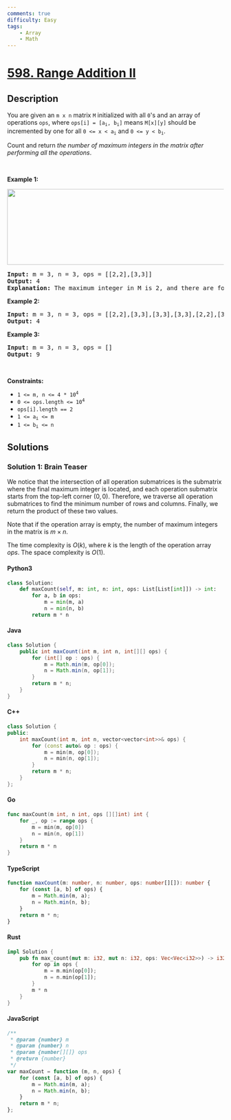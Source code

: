 ```yaml
---
comments: true
difficulty: Easy
tags:
    - Array
    - Math
---
```


<!-- problem:start -->

# [598. Range Addition II](https://leetcode.com/problems/range-addition-ii)

## Description

<!-- description:start -->

<p>You are given an <code>m x n</code> matrix <code>M</code> initialized with all <code>0</code>&#39;s and an array of operations <code>ops</code>, where <code>ops[i] = [a<sub>i</sub>, b<sub>i</sub>]</code> means <code>M[x][y]</code> should be incremented by one for all <code>0 &lt;= x &lt; a<sub>i</sub></code> and <code>0 &lt;= y &lt; b<sub>i</sub></code>.</p>

<p>Count and return <em>the number of maximum integers in the matrix after performing all the operations</em>.</p>

<p>&nbsp;</p>
<p><strong class="example">Example 1:</strong></p>
<img alt="" src="https://fastly.jsdelivr.net/gh/doocs/leetcode@main/solution/0500-0599/0598.Range%20Addition%20II/images/ex1.jpg" style="width: 750px; height: 176px;" />
<pre>
<strong>Input:</strong> m = 3, n = 3, ops = [[2,2],[3,3]]
<strong>Output:</strong> 4
<strong>Explanation:</strong> The maximum integer in M is 2, and there are four of it in M. So return 4.
</pre>

<p><strong class="example">Example 2:</strong></p>

<pre>
<strong>Input:</strong> m = 3, n = 3, ops = [[2,2],[3,3],[3,3],[3,3],[2,2],[3,3],[3,3],[3,3],[2,2],[3,3],[3,3],[3,3]]
<strong>Output:</strong> 4
</pre>

<p><strong class="example">Example 3:</strong></p>

<pre>
<strong>Input:</strong> m = 3, n = 3, ops = []
<strong>Output:</strong> 9
</pre>

<p>&nbsp;</p>
<p><strong>Constraints:</strong></p>

<ul>
	<li><code>1 &lt;= m, n &lt;= 4 * 10<sup>4</sup></code></li>
	<li><code>0 &lt;= ops.length &lt;= 10<sup>4</sup></code></li>
	<li><code>ops[i].length == 2</code></li>
	<li><code>1 &lt;= a<sub>i</sub> &lt;= m</code></li>
	<li><code>1 &lt;= b<sub>i</sub> &lt;= n</code></li>
</ul>

<!-- description:end -->

## Solutions

<!-- solution:start -->

### Solution 1: Brain Teaser

We notice that the intersection of all operation submatrices is the submatrix where the final maximum integer is located, and each operation submatrix starts from the top-left corner $(0, 0)$. Therefore, we traverse all operation submatrices to find the minimum number of rows and columns. Finally, we return the product of these two values.

Note that if the operation array is empty, the number of maximum integers in the matrix is $m \times n$.

The time complexity is $O(k)$, where $k$ is the length of the operation array $\textit{ops}$. The space complexity is $O(1)$.

<!-- tabs:start -->

#### Python3

```python
class Solution:
    def maxCount(self, m: int, n: int, ops: List[List[int]]) -> int:
        for a, b in ops:
            m = min(m, a)
            n = min(n, b)
        return m * n
```

#### Java

```java
class Solution {
    public int maxCount(int m, int n, int[][] ops) {
        for (int[] op : ops) {
            m = Math.min(m, op[0]);
            n = Math.min(n, op[1]);
        }
        return m * n;
    }
}
```

#### C++

```cpp
class Solution {
public:
    int maxCount(int m, int n, vector<vector<int>>& ops) {
        for (const auto& op : ops) {
            m = min(m, op[0]);
            n = min(n, op[1]);
        }
        return m * n;
    }
};
```

#### Go

```go
func maxCount(m int, n int, ops [][]int) int {
	for _, op := range ops {
		m = min(m, op[0])
		n = min(n, op[1])
	}
	return m * n
}
```

#### TypeScript

```ts
function maxCount(m: number, n: number, ops: number[][]): number {
    for (const [a, b] of ops) {
        m = Math.min(m, a);
        n = Math.min(n, b);
    }
    return m * n;
}
```

#### Rust

```rust
impl Solution {
    pub fn max_count(mut m: i32, mut n: i32, ops: Vec<Vec<i32>>) -> i32 {
        for op in ops {
            m = m.min(op[0]);
            n = n.min(op[1]);
        }
        m * n
    }
}
```

#### JavaScript

```js
/**
 * @param {number} m
 * @param {number} n
 * @param {number[][]} ops
 * @return {number}
 */
var maxCount = function (m, n, ops) {
    for (const [a, b] of ops) {
        m = Math.min(m, a);
        n = Math.min(n, b);
    }
    return m * n;
};
```

<!-- tabs:end -->

<!-- solution:end -->

<!-- problem:end -->

